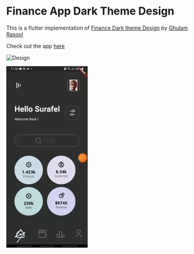 # Finance App Dark Theme Design

This is a flutter implementation of [Finance Dark theme Design](https://dribbble.com/shots/17195869-Finance-Dark-theme-Design) by [Ghulam Rasool](https://dribbble.com/ghulaam-rasool)

Check out the app [here](https://github.com/surafelMelese/Referral-Program/raw/main/app-release.apk)


![Design](https://cdn.dribbble.com/users/1615584/screenshots/17195869/media/1111f899bb030f26480fb20736b8aeca.jpg)


![demo](demo.gif)
